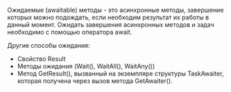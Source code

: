 Ожидаемые (awaitable) методы - это асинхронные методы, завершение которых можно подождать, если необходим результат их работы в данный момент.
Ожидать завершения асинхронных методов и задач необходимо с помощью оператора await.

Другие способы ожидания:
- Свойство Result
- Методы ожидания (Wait(), WaitAll(), WaitAny())
- Метод GetResult(), вызванный на экземпляре структуры TaskAwaiter, которая получена через вызов метода GetAwaiter().